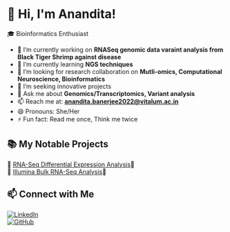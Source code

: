 # 👋 Hi, I'm Anandita!
🎓 Bioinformatics Enthusiast     

<!--
**Anandita06/Anandita06** is a ✨ _special_ ✨ repository because its `README.md` (this file) appears on your GitHub profile.

Here are some ideas to get you started:
-->
- 🔭 I’m currently working on **RNASeq genomic data varaint analysis from Black Tiger Shrimp against disease**  
- 🌱 I’m currently learning **NGS techniques**  
- 👯 I’m looking for research collaboration on **Mutli-omics, Computational Neuroscience, Bioinformatics**  
- 🤔 I’m seeking innovative projects  
- 💬 Ask me about **Genomics/Transcriptomics, Variant analysis**  
- 📫 Reach me at: **anandita.banerjee2022@vitalum.ac.in**  
- 😄 Pronouns: She/Her  
- ⚡ Fun fact: Read me once, Think me twice  

## 📚 My Notable Projects  
🔹 [RNA-Seq Differential Expression Analysis](https://github.com/Anandita06/RNASeq_data_DifferExp_Analysis)🧬  
🔹 [Illumina Bulk RNA-Seq Analysis](https://github.com/Anandita06/RNASeq_Shrimp)🧬  

## 📫 Connect with Me  
[![LinkedIn](https://img.shields.io/badge/-LinkedIn-blue?style=flat&logo=Linkedin&logoColor=white)](www.linkedin.com/in/anandita-banerjee-m-sc-amrsb-a32aab205)  
[![GitHub](https://img.shields.io/badge/-GitHub-black?style=flat&logo=github)](https://github.com/Anandita06)  
